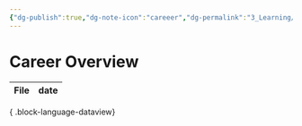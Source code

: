 ```yaml
---
{"dg-publish":true,"dg-note-icon":"careeer","dg-permalink":"3_Learning/Overview/work","tags":["career","overview"],"permalink":"/3_Learning/Overview/work/","dgPassFrontmatter":true,"noteIcon":"careeer"}
---
```


# Career Overview
| File | date |
| ---- | ---- |

{ .block-language-dataview}

